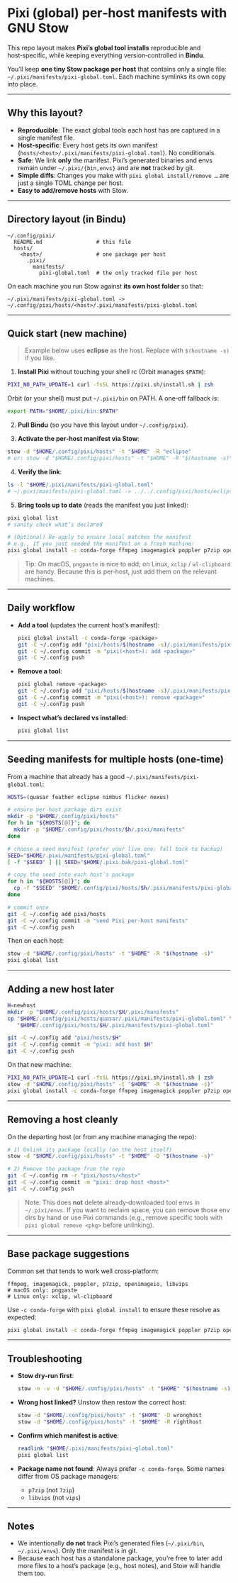 # Pixi (global) per‑host manifests with GNU Stow

This repo layout makes **Pixi’s global tool installs** reproducible and host‑specific, while keeping everything version‑controlled in **Bindu**.

You’ll keep **one tiny Stow package per host** that contains only a single file:
`~/.pixi/manifests/pixi-global.toml`. Each machine symlinks its own copy into place.

---

## Why this layout?

- **Reproducible**: The exact global tools each host has are captured in a single manifest file.
- **Host‑specific**: Every host gets its own manifest (`hosts/<host>/.pixi/manifests/pixi-global.toml`). No conditionals.
- **Safe**: We link **only** the manifest. Pixi’s generated binaries and envs remain under `~/.pixi/{bin,envs}` and are **not** tracked by git.
- **Simple diffs**: Changes you make with `pixi global install/remove …` are just a single TOML change per host.
- **Easy to add/remove hosts** with Stow.

---

## Directory layout (in Bindu)

```
~/.config/pixi/
  README.md                 # this file
  hosts/
    <host>/                 # one package per host
      .pixi/
        manifests/
          pixi-global.toml  # the only tracked file per host
```

On each machine you run Stow against **its own host folder** so that:
```
~/.pixi/manifests/pixi-global.toml -> ~/.config/pixi/hosts/<host>/.pixi/manifests/pixi-global.toml
```

---

## Quick start (new machine)

> Example below uses **eclipse** as the host. Replace with `$(hostname -s)` if you like.

1) **Install Pixi** without touching your shell rc (Orbit manages `$PATH`):
```bash
PIXI_NO_PATH_UPDATE=1 curl -fsSL https://pixi.sh/install.sh | zsh
```
Orbit (or your shell) must put `~/.pixi/bin` on PATH. A one‑off fallback is:
```bash
export PATH="$HOME/.pixi/bin:$PATH"
```

2) **Pull Bindu** (so you have this layout under `~/.config/pixi`).

3) **Activate the per‑host manifest via Stow**:
```bash
stow -d "$HOME/.config/pixi/hosts" -t "$HOME" -R "eclipse"
# or: stow -d "$HOME/.config/pixi/hosts" -t "$HOME" -R "$(hostname -s)"
```

4) **Verify the link**:
```bash
ls -l "$HOME/.pixi/manifests/pixi-global.toml"
# ~/.pixi/manifests/pixi-global.toml -> ../../.config/pixi/hosts/eclipse/.pixi/manifests/pixi-global.toml
```

5) **Bring tools up to date** (reads the manifest you just linked):
```bash
pixi global list
# sanity check what’s declared

# (Optional) Re-apply to ensure local matches the manifest
# e.g., if you just seeded the manifest on a fresh machine:
pixi global install -c conda-forge ffmpeg imagemagick poppler p7zip openimageio libvips
```

> Tip: On macOS, `pngpaste` is nice to add; on Linux, `xclip` / `wl-clipboard` are handy.
> Because this is per‑host, just add them on the relevant machines.

---

## Daily workflow

- **Add a tool** (updates the current host’s manifest):
  ```bash
  pixi global install -c conda-forge <package>
  git -C ~/.config add "pixi/hosts/$(hostname -s)/.pixi/manifests/pixi-global.toml"
  git -C ~/.config commit -m "pixi(<host>): add <package>"
  git -C ~/.config push
  ```

- **Remove a tool**:
  ```bash
  pixi global remove <package>
  git -C ~/.config add "pixi/hosts/$(hostname -s)/.pixi/manifests/pixi-global.toml"
  git -C ~/.config commit -m "pixi(<host>): remove <package>"
  git -C ~/.config push
  ```

- **Inspect what’s declared vs installed**:
  ```bash
  pixi global list
  ```

---

## Seeding manifests for multiple hosts (one‑time)

From a machine that already has a good `~/.pixi/manifests/pixi-global.toml`:

```bash
HOSTS=(quasar feather eclipse nimbus flicker nexus)

# ensure per-host package dirs exist
mkdir -p "$HOME/.config/pixi/hosts"
for h in "${HOSTS[@]}"; do
  mkdir -p "$HOME/.config/pixi/hosts/$h/.pixi/manifests"
done

# choose a seed manifest (prefer your live one; fall back to backup)
SEED="$HOME/.pixi/manifests/pixi-global.toml"
[ -f "$SEED" ] || SEED="$HOME/.pixi.bak/pixi-global.toml"

# copy the seed into each host’s package
for h in "${HOSTS[@]}"; do
  cp -f "$SEED" "$HOME/.config/pixi/hosts/$h/.pixi/manifests/pixi-global.toml"
done

# commit once
git -C ~/.config add pixi/hosts
git -C ~/.config commit -m "seed Pixi per-host manifests"
git -C ~/.config push
```

Then on each host:
```bash
stow -d "$HOME/.config/pixi/hosts" -t "$HOME" -R "$(hostname -s)"
pixi global list
```

---

## Adding a new host later

```bash
H=newhost
mkdir -p "$HOME/.config/pixi/hosts/$H/.pixi/manifests"
cp "$HOME/.config/pixi/hosts/quasar/.pixi/manifests/pixi-global.toml" \
   "$HOME/.config/pixi/hosts/$H/.pixi/manifests/pixi-global.toml"

git -C ~/.config add "pixi/hosts/$H"
git -C ~/.config commit -m "pixi: add host $H"
git -C ~/.config push
```

On that new machine:
```bash
PIXI_NO_PATH_UPDATE=1 curl -fsSL https://pixi.sh/install.sh | zsh
stow -d "$HOME/.config/pixi/hosts" -t "$HOME" -R "$(hostname -s)"
pixi global install -c conda-forge ffmpeg imagemagick poppler p7zip openimageio libvips  # if fresh
```

---

## Removing a host cleanly

On the departing host (or from any machine managing the repo):

```bash
# 1) Unlink its package locally (on the host itself)
stow -d "$HOME/.config/pixi/hosts" -t "$HOME" -D "$(hostname -s)"

# 2) Remove the package from the repo
git -C ~/.config rm -r "pixi/hosts/<host>"
git -C ~/.config commit -m "pixi: drop host <host>"
git -C ~/.config push
```

> Note: This does **not** delete already‑downloaded tool envs in `~/.pixi/envs`.
> If you want to reclaim space, you can remove those env dirs by hand or use Pixi
> commands (e.g., remove specific tools with `pixi global remove <pkg>` before unlinking).

---

## Base package suggestions

Common set that tends to work well cross‑platform:
```text
ffmpeg, imagemagick, poppler, p7zip, openimageio, libvips
# macOS only: pngpaste
# Linux only: xclip, wl-clipboard
```

Use `-c conda-forge` with `pixi global install` to ensure these resolve as expected:
```bash
pixi global install -c conda-forge ffmpeg imagemagick poppler p7zip openimageio libvips
```

---

## Troubleshooting

- **Stow dry‑run first**:
  ```bash
  stow -n -v -d "$HOME/.config/pixi/hosts" -t "$HOME" "$(hostname -s)"
  ```

- **Wrong host linked?** Unstow then restow the correct host:
  ```bash
  stow -d "$HOME/.config/pixi/hosts" -t "$HOME" -D wronghost
  stow -d "$HOME/.config/pixi/hosts" -t "$HOME" -R righthost
  ```

- **Confirm which manifest is active**:
  ```bash
  readlink "$HOME/.pixi/manifests/pixi-global.toml"
  pixi global list
  ```

- **Package name not found**:
  Always prefer `-c conda-forge`. Some names differ from OS package managers:
  - `p7zip` (not `7zip`)
  - `libvips` (not `vips`)

---

## Notes

- We intentionally **do not** track Pixi’s generated files (`~/.pixi/bin`, `~/.pixi/envs`). Only the manifest is in git.
- Because each host has a standalone package, you’re free to later add more files to a host’s package (e.g., host notes), and Stow will handle them too.
